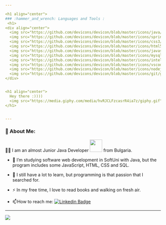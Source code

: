 ```yaml
---

<h1 align="center">
### :hammer_and_wrench: Languages and Tools :
 <h1>
<div align="center">
  <img src="https://github.com/devicons/devicon/blob/master/icons/java/java-original-wordmark.svg" title="Java" alt="Java" width="40" height="40"/>&nbsp;
  <img src="https://github.com/devicons/devicon/blob/master/icons/spring/spring-original-wordmark.svg" title="Spring" alt="Spring" width="40" height="40"/>&nbsp;
  <img src="https://github.com/devicons/devicon/blob/master/icons/css3/css3-plain-wordmark.svg"  title="CSS3" alt="CSS" width="40" height="40"/>&nbsp;
  <img src="https://github.com/devicons/devicon/blob/master/icons/html5/html5-original.svg" title="HTML5" alt="HTML" width="40" height="40"/>&nbsp;
  <img src="https://github.com/devicons/devicon/blob/master/icons/javascript/javascript-original.svg" title="JavaScript" alt="JavaScript" width="50"height="50"/>&nbsp;
  <img src="https://github.com/devicons/devicon/blob/master/icons/mysql/mysql-original-wordmark.svg" title="MySQL"  alt="MySQL" width="40" height="40"/>&nbsp;
  <img src="https://github.com/devicons/devicon/blob/master/icons/intellij/intellij-original.svg" title="InteliJIdea"  alt="InteliJIdea" width="40" height="40"/>&nbsp;
  <img src="https://github.com/devicons/devicon/blob/master/icons/vscode/vscode-original.svg" title="VS Code"  alt="VS Code" width="40" height="40"/>&nbsp;
  <img src="https://github.com/devicons/devicon/blob/master/icons/nodejs/nodejs-original-wordmark.svg" title="NodeJS" alt="NodeJS" width="40" height="40"/>&nbsp;
  <img src="https://github.com/devicons/devicon/blob/master/icons/git/git-original-wordmark.svg" title="Git" **alt="Git" width="40" height="40"/>
</div>


<h1 align="center">
  Hey there :))))
  <img src="https://media.giphy.com/media/hvRJCLFzcasrR4ia7z/giphy.gif" width="60px" />
</h1>


---
```


### :baby: About Me:
:woman_technologist: I am an almost Junior Java Developer <img src="https://media.giphy.com/media/SHjOSDkKZ18qOHA5B5/giphy.gif" width="40">  from Bulgaria.

- :telescope: I’m studying software web development in SoftUni with Java, but the program includes some JavaScript, HTML, CSS and SQL.

- :seedling: I still have a lot to learn, but programming is that passion that I searched for. 

- :zap: In my free time, I love to read books and walking on fresh air.

- :mailbox:How to reach me: [![Linkedin Badge](https://img.shields.io/badge/-galina-blue?style=flat&logo=Linkedin&logoColor=white)](https://www.linkedin.com/in/galina-boteva-516944102/)


---

<!-- ### :fire: My Stats :
[![GitHub Streak](https://github-readme-streak-stats.herokuapp.com?user=gboteva&theme=vue-dark&border_radius=10)](https://git.io/streak-stats) -->


<p><img align="center" src= [![Top Langs](https://github-readme-stats.vercel.app/api/top-langs/?username=anuraghazra&layout=compact)](https://github.com/anuraghazra/github-readme-stats)alt="gboteva" /></p> 

<!-- BLOG-POST-LIST:START -->
<!-- BLOG-POST-LIST:END -->


